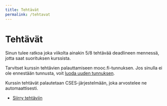 ```yaml
---
title: Tehtävät
permalink: /tehtavat
---
```

    
# Tehtävät

Sinun tulee ratkoa joka viikolta ainakin 5/8 tehtävää deadlineen mennessä, jotta saat suorituksen kurssista.

Tarvitset kurssin tehtävien palauttamiseen mooc.fi-tunnuksen. Jos sinulla ei ole ennestään tunnusta, voit [luoda uuden tunnuksen](https://www.mooc.fi/en/sign-up).

Kurssin tehtävät palautetaan CSES-järjestelmään, joka arvostelee ne automaattisesti.

* [Siirry tehtäviin](https://cses.fi/tira24k/list/)
